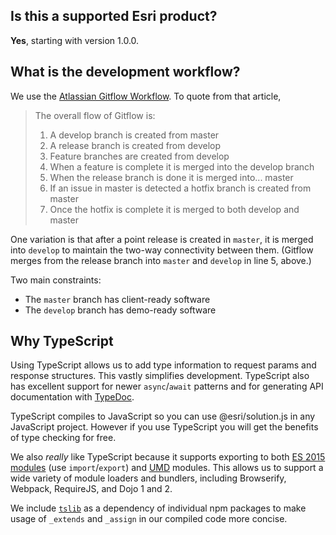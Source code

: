 ## Is this a supported Esri product?

**Yes**, starting with version 1.0.0.

## What is the development workflow?

We use the [Atlassian Gitflow Workflow](https://www.atlassian.com/git/tutorials/comparing-workflows/gitflow-workflow). To quote from that article,

> The overall flow of Gitflow is:
> 
> 1. A develop branch is created from master
> 2. A release branch is created from develop
> 3. Feature branches are created from develop
> 4. When a feature is complete it is merged into the develop branch
> 5. When the release branch is done it is merged into... master
> 6. If an issue in master is detected a hotfix branch is created from master
> 7. Once the hotfix is complete it is merged to both develop and master

One variation is that after a point release is created in `master`, it is merged into `develop` to maintain the two-way connectivity between them. (Gitflow merges from the release branch into `master` and `develop` in line 5, above.) 

Two main constraints:

* The `master` branch has client-ready software
* The `develop` branch has demo-ready software


## Why TypeScript

Using TypeScript allows us to add type information to request params and response structures. This vastly simplifies development. TypeScript also has excellent support for newer `async`/`await` patterns and for generating API documentation with [TypeDoc](http://typedoc.org/).

TypeScript compiles to JavaScript so you can use @esri/solution.js in any JavaScript project. However if you use TypeScript you will get the benefits of type checking for free.

We also _really_ like TypeScript because it supports exporting to both [ES 2015 modules](https://developer.mozilla.org/en-US/docs/Web/JavaScript/Reference/Statements/import) (use `import`/`export`) and [UMD](http://davidbcalhoun.com/2014/what-is-amd-commonjs-and-umd/) modules. This allows us to support a wide variety of module loaders and bundlers, including Browserify, Webpack, RequireJS, and Dojo 1 and 2.

We include [`tslib`](https://www.npmjs.com/package/tslib) as a dependency of individual npm packages to make usage of `_extends` and `_assign` in our compiled code more concise.